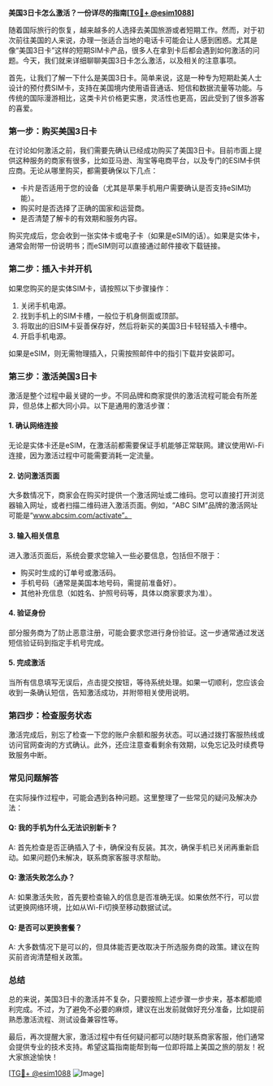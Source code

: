 **美国3日卡怎么激活？一份详尽的指南[[TG💪+ @esim1088](https://t.me/s/esim1088)]**

随着国际旅行的恢复，越来越多的人选择去美国旅游或者短期工作。然而，对于初次前往美国的人来说，办理一张适合当地的电话卡可能会让人感到困惑。尤其是像“美国3日卡”这样的短期SIM卡产品，很多人在拿到卡后都会遇到如何激活的问题。今天，我们就来详细聊聊美国3日卡怎么激活，以及相关的注意事项。

首先，让我们了解一下什么是美国3日卡。简单来说，这是一种专为短期赴美人士设计的预付费SIM卡，支持在美国境内使用语音通话、短信和数据流量等功能。与传统的国际漫游相比，这类卡片价格更实惠，灵活性也更高，因此受到了很多游客的喜爱。

### **第一步：购买美国3日卡**
在讨论如何激活之前，我们需要先确认已经成功购买了美国3日卡。目前市面上提供这种服务的商家有很多，比如亚马逊、淘宝等电商平台，以及专门的ESIM卡供应商。无论从哪里购买，都需要确保以下几点：
- 卡片是否适用于您的设备（尤其是苹果手机用户需要确认是否支持eSIM功能）。
- 购买时是否选择了正确的国家和运营商。
- 是否清楚了解卡的有效期和服务内容。

购买完成后，您会收到一张实体卡或电子卡（如果是eSIM的话）。如果是实体卡，通常会附带一份说明书；而eSIM则可以直接通过邮件接收下载链接。

### **第二步：插入卡并开机**
如果您购买的是实体SIM卡，请按照以下步骤操作：
1. 关闭手机电源。
2. 找到手机上的SIM卡槽，一般位于机身侧面或顶部。
3. 将取出的旧SIM卡妥善保存好，然后将新买的美国3日卡轻轻插入卡槽中。
4. 开启手机电源。

如果是eSIM，则无需物理插入，只需按照邮件中的指引下载并安装即可。

### **第三步：激活美国3日卡**
激活是整个过程中最关键的一步。不同品牌和商家提供的激活流程可能会有所差异，但总体上都大同小异。以下是通用的激活步骤：

#### **1. 确认网络连接**
无论是实体卡还是eSIM，在激活前都需要保证手机能够正常联网。建议使用Wi-Fi连接，因为激活过程中可能需要消耗一定流量。

#### **2. 访问激活页面**
大多数情况下，商家会在购买时提供一个激活网址或二维码。您可以直接打开浏览器输入网址，或者扫描二维码进入激活页面。例如，“ABC SIM”品牌的激活网址可能是“www.abcsim.com/activate”。

#### **3. 输入相关信息**
进入激活页面后，系统会要求您输入一些必要信息，包括但不限于：
- 购买时生成的订单号或激活码。
- 手机号码（通常是美国本地号码，需提前准备好）。
- 其他补充信息（如姓名、护照号码等，具体以商家要求为准）。

#### **4. 验证身份**
部分服务商为了防止恶意注册，可能会要求您进行身份验证。这一步通常通过发送短信验证码到指定手机号完成。

#### **5. 完成激活**
当所有信息填写无误后，点击提交按钮，等待系统处理。如果一切顺利，您应该会收到一条确认短信，告知激活成功，并附带相关使用说明。

### **第四步：检查服务状态**
激活完成后，别忘了检查一下您的账户余额和服务状态。可以通过拨打客服热线或访问官网查询的方式确认。此外，还应注意查看剩余有效期，以免忘记及时续费导致服务中断。

### **常见问题解答**
在实际操作过程中，可能会遇到各种问题。这里整理了一些常见的疑问及解决办法：

#### **Q: 我的手机为什么无法识别新卡？**
A: 首先检查是否正确插入了卡，确保没有反装。其次，确保手机已关闭再重新启动。如果问题仍未解决，联系商家客服寻求帮助。

#### **Q: 激活失败怎么办？**
A: 如果激活失败，首先要检查输入的信息是否准确无误。如果依然不行，可以尝试更换网络环境，比如从Wi-Fi切换至移动数据试试。

#### **Q: 是否可以更换套餐？**
A: 大多数情况下是可以的，但具体能否更改取决于所选服务商的政策。建议在购买前咨询清楚相关政策。

### **总结**
总的来说，美国3日卡的激活并不复杂，只要按照上述步骤一步步来，基本都能顺利完成。不过，为了避免不必要的麻烦，建议在出发前就做好充分准备，比如提前熟悉激活流程、测试设备兼容性等。

最后，再次提醒大家，激活过程中有任何疑问都可以随时联系商家客服，他们通常会提供专业的技术支持。希望这篇指南能帮到每一位即将踏上美国之旅的朋友！祝大家旅途愉快！

[[TG💪+ @esim1088](https://t.me/s/esim1088) ![Image](https://i.postimg.cc/4NQfJmqS/Snipaste-2025-05-13-00-14-12.png)]